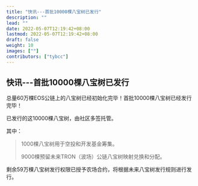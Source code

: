 ```yaml
---
title: "快讯---首批10000棵八宝树已发行"
description: ""
lead: ""
date: 2022-05-07T12:19:42+08:00
lastmod: 2022-05-07T12:19:42+08:00
draft: false
weight: 10
images: [""]
contributors: ["tybcc"]
---
```

## **快讯---首批10000棵八宝树已发行**


总量60万棵EOS公链上的八宝树已经初始化完毕！首批10000棵八宝树已经发行完毕！

已发行的这10000棵八宝树，由社区多签托管。

其中：
> 1000棵八宝树用于空投和开发基金筹集。
> 
> 9000棵预留未来TRON（波场）公链八宝树映射兑换和分配。

剩余59万棵八宝树发行权限已授予农场合约，将根据未来八宝树发行规则进行发行。
